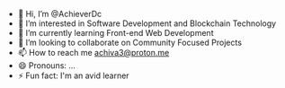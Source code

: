 - 👋 Hi, I’m @AchieverDc
- 👀 I’m interested in Software Development and Blockchain Technology
- 🌱 I’m currently learning Front-end Web Development
- 💞️ I’m looking to collaborate on Community Focused Projects
- 📫 How to reach me achiva3@proton.me
- 😄 Pronouns: ...
- ⚡ Fun fact: I'm an avid learner

<!---
AchieverDc/AchieverDc is a ✨ special ✨ repository because its `README.md` (this file) appears on your GitHub profile.
You can click the Preview link to take a look at your changes.
--->
